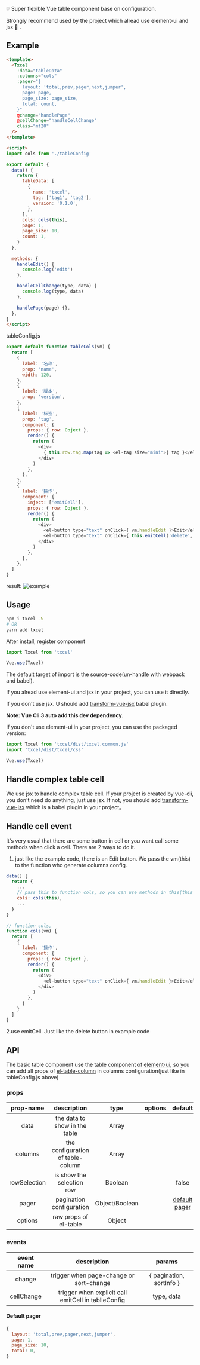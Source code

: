 :bulb: Super flexible Vue table component base on configuration.

Strongly recommend used by the project which alread use element-ui and jsx :dog: .

## Example

```html
<template>
  <Txcel
    :data="tableData"
    :columns="cols"
    :pager="{
      layout: 'total,prev,pager,next,jumper',
      page: page,
      page_size: page_size,
      total: count,
    }"
    @change="handlePage"
    @cellChange="handleCellChange"
    class="mt20"
  />
</template>

<script>
import cols from './tableConfig'

export default {
  data() {
    return {
      tableData: [
        {
          name: 'txcel',
          tag: ['tag1', 'tag2'],
          version: '0.1.0',
        },
      ],
      cols: cols(this),
      page: 1,
      page_size: 10,
      count: 1,
    }
  },

  methods: {
    handleEdit() {
      console.log('edit')
    },

    handleCellChange(type, data) {
      console.log(type, data)
    },

    handlePage(page) {},
  },
}
</script>


```

tableConfig.js

```javascript
export default function tableCols(vm) {
  return [
    {
      label: '名称',
      prop: 'name',
      width: 120,
    },
    {
      label: '版本',
      prop: 'version',
    },
    {
      label: '标签',
      prop: 'tag',
      component: {
        props: { row: Object },
        render() {
          return (
            <div>
              { this.row.tag.map(tag => <el-tag size="mini">{ tag }</el-tag>) }
            </div>
          )
        },
      },
    },
    {
      label: '操作',
      component: {
        inject: ['emitCell'],
        props: { row: Object },
        render() {
          return (
            <div>
              <el-button type="text" onClick={ vm.handleEdit }>Edit</el-button>
              <el-button type="text" onClick={ this.emitCell('delete', this.row.id) }>Delete</el-button>
            </div>
          )
        },
      },
    },
  ]
}

```

result:
![example](https://raw.githubusercontent.com/What-a-faka/Txcel/master/static/example.png)


## Usage

```sh
npm i txcel -S
# OR
yarn add txcel
```

After install, register component

```javascript
import Txcel from 'txcel'

Vue.use(Txcel)
```

The default target of import is the source-code(un-handle with webpack and babel).

If you alread use element-ui and jsx in your project, you can use it directly.

If you don't use jsx. U should add [transform-vue-jsx](https://github.com/vuejs/babel-plugin-transform-vue-jsx) babel plugin.

**Note: Vue Cli 3 auto add this dev dependency**.

If you don't use element-ui in your project, you can use the packaged version:
```javascript
import Txcel from 'txcel/dist/txcel.common.js'
import 'txcel/dist/txcel/css'

Vue.use(Txcel)
```

## Handle complex table cell

We use jsx to handle complex table cell. If your project is created by vue-cli, you don't need do anything, just use jsx. If not, you should add [transform-vue-jsx](https://github.com/vuejs/babel-plugin-transform-vue-jsx) which is a babel plugin in your project。

## Handle cell event

It's very usual that there are some button in cell or you want call some methods when click a cell.
There are 2 ways to do it.

1. just like the example code, there is an Edit button. We pass the vm(this) to the function who generate columns config.

  ```javascript
  data() {
    return {
      ...
      // pass this to function cols, so you can use methods in this(this Vue compomemt)
      cols: cols(this),
      ...
    }
  }

  // function cols,
  function cols(vm) {
    return [
      {
        label: '操作',
        component: {
          props: { row: Object },
          render() {
            return (
              <div>
                <el-button type="text" onClick={ vm.handleEdit }>Edit</el-button>
              </div>
            )
          },
        }
      }
    ]
  }
  ```

2.use emitCell. Just like the delete button in example code

## API

The basic table component use the table component of [element-ui](https://github.com/ElemeFE/element), so you can add all props of [el-table-column](http://element-cn.eleme.io/#/zh-CN/component/table) in columns configuration(just like in tableConfig.js above)

### props

| prop-name | description | type | options | default |
|:--:|:--:|:--:|:--:|:--:|
| data | the data to show in the table | Array |
| columns | the configuration of table-column | Array |
| rowSelection | is show the selection row | Boolean | | false |
| pager | pagination configuration | Object/Boolean | | <a href="#pager"> default pager</a>|
| options | raw props of el-table | Object | | |

### events

| event name | description | params |
|:--:|:--:|:--:|
| change | trigger when page-change or sort-change | { pagination, sortInfo } |
| cellChange | trigger when explicit call emitCell in tablleConfig | type, data |

#### <a name="pager">Default pager</a>

```javascript
{
  layout: 'total,prev,pager,next,jumper',
  page: 1,
  page_size: 10,
  total: 0,
}
```
